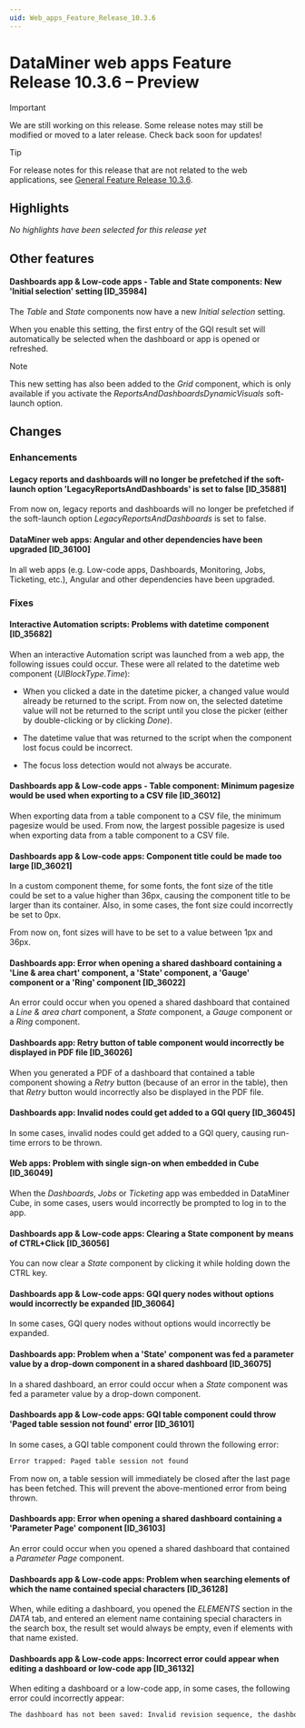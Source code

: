 ```yaml
---
uid: Web_apps_Feature_Release_10.3.6
---
```


# DataMiner web apps Feature Release 10.3.6 – Preview

> [!IMPORTANT]
> We are still working on this release. Some release notes may still be modified or moved to a later release. Check back soon for updates!

> [!TIP]
> For release notes for this release that are not related to the web applications, see [General Feature Release 10.3.6](xref:General_Feature_Release_10.3.6).

## Highlights

*No highlights have been selected for this release yet*

## Other features

#### Dashboards app & Low-code apps - Table and State components: New 'Initial selection' setting [ID_35984]

<!-- MR 10.4.0 - FR 10.3.6 -->

The *Table* and *State* components now have a new *Initial selection* setting.

When you enable this setting, the first entry of the GQI result set will automatically be selected when the dashboard or app is opened or refreshed.

> [!NOTE]
> This new setting has also been added to the *Grid* component, which is only available if you activate the *ReportsAndDashboardsDynamicVisuals* soft-launch option.

## Changes

### Enhancements

#### Legacy reports and dashboards will no longer be prefetched if the soft-launch option 'LegacyReportsAndDashboards' is set to false [ID_35881]

<!-- MR 10.4.0 - FR 10.3.6 -->

From now on, legacy reports and dashboards will no longer be prefetched if the soft-launch option *LegacyReportsAndDashboards* is set to false.

#### DataMiner web apps: Angular and other dependencies have been upgraded [ID_36100]

<!-- MR 10.4.0 - FR 10.3.6 -->

In all web apps (e.g. Low-code apps, Dashboards, Monitoring, Jobs, Ticketing, etc.), Angular and other dependencies have been upgraded.

### Fixes

#### Interactive Automation scripts: Problems with datetime component [ID_35682]

<!-- MR 10.3.0 [CU3] - FR 10.3.6 -->

When an interactive Automation script was launched from a web app, the following issues could occur. These were all related to the datetime web component (*UIBlockType.Time*):

- When you clicked a date in the datetime picker, a changed value would already be returned to the script. From now on, the selected datetime value will not be returned to the script until you close the picker (either by double-clicking or by clicking *Done*).

- The datetime value that was returned to the script when the component lost focus could be incorrect.

- The focus loss detection would not always be accurate.

#### Dashboards app & Low-code apps - Table component: Minimum pagesize would be used when exporting to a CSV file [ID_36012]

<!-- MR 10.3.0 [CU3] - FR 10.3.6 -->

When exporting data from a table component to a CSV file, the minimum pagesize would be used. From now, the largest possible pagesize is used when exporting data from a table component to a CSV file.

#### Dashboards app & Low-code apps: Component title could be made too large [ID_36021]

<!-- MR 10.2.0 [CU15]/10.3.0 [CU3] - FR 10.3.6 -->

In a custom component theme, for some fonts, the font size of the title could be set to a value higher than 36px, causing the component title to be larger than its container. Also, in some cases, the font size could incorrectly be set to 0px.

From now on, font sizes will have to be set to a value between 1px and 36px.

#### Dashboards app: Error when opening a shared dashboard containing a 'Line & area chart' component, a 'State' component, a 'Gauge' component or a 'Ring' component [ID_36022]

<!-- MR 10.3.0 [CU3] - FR 10.3.6 -->

An error could occur when you opened a shared dashboard that contained a *Line & area chart* component, a *State* component, a *Gauge* component or a *Ring* component.

#### Dashboards app: Retry button of table component would incorrectly be displayed in PDF file [ID_36026]

<!-- MR 10.3.0 [CU3] - FR 10.3.6 -->

When you generated a PDF of a dashboard that contained a table component showing a *Retry* button (because of an error in the table), then that *Retry* button would incorrectly also be displayed in the PDF file.

#### Dashboards app: Invalid nodes could get added to a GQI query [ID_36045]

<!-- MR 10.4.0 - FR 10.3.6 -->

In some cases, invalid nodes could get added to a GQI query, causing run-time errors to be thrown.

#### Web apps: Problem with single sign-on when embedded in Cube [ID_36049]

<!-- MR 10.4.0 - FR 10.3.6 -->

When the *Dashboards*, *Jobs* or *Ticketing* app was embedded in DataMiner Cube, in some cases, users would incorrectly be prompted to log in to the app.

#### Dashboards app & Low-code apps: Clearing a State component by means of CTRL+Click [ID_36056]

<!-- MR 10.4.0 - FR 10.3.5 -->

You can now clear a *State* component by clicking it while holding down the CTRL key.

#### Dashboards app & Low-code apps: GQI query nodes without options would incorrectly be expanded [ID_36064]

<!-- MR 10.4.0 - FR 10.3.6 -->

In some cases, GQI query nodes without options would incorrectly be expanded.

#### Dashboards app: Problem when a 'State' component was fed a parameter value by a drop-down component in a shared dashboard [ID_36075]

<!-- MR 10.3.0 [CU3] - FR 10.3.6 -->

In a shared dashboard, an error could occur when a *State* component was fed a parameter value by a drop-down component.

#### Dashboards app & Low-code apps: GQI table component could throw 'Paged table session not found' error [ID_36101]

<!-- MR 10.3.0 [CU3] - FR 10.3.6 -->

In some cases, a GQI table component could thrown the following error:

```txt
Error trapped: Paged table session not found
```

From now on, a table session will immediately be closed after the last page has been fetched. This will prevent the above-mentioned error from being thrown.

#### Dashboards app: Error when opening a shared dashboard containing a 'Parameter Page' component [ID_36103]

<!-- MR 10.3.0 [CU3] - FR 10.3.6 -->

An error could occur when you opened a shared dashboard that contained a *Parameter Page* component.

#### Dashboards app & Low-code apps: Problem when searching elements of which the name contained special characters [ID_36128]

<!-- MR 10.4.0 - FR 10.3.6 -->

When, while editing a dashboard, you opened the *ELEMENTS* section in the *DATA* tab, and entered an element name containing special characters in the search box, the result set would always be empty, even if elements with that name existed.

#### Dashboards app & Low-code apps: Incorrect error could appear when editing a dashboard or low-code app [ID_36132]

<!-- MR 10.4.0 - FR 10.3.6 -->

When editing a dashboard or a low-code app, in some cases, the following error could incorrectly appear:

```txt
The dashboard has not been saved: Invalid revision sequence, the dashboard might have been edited by another user.
```
